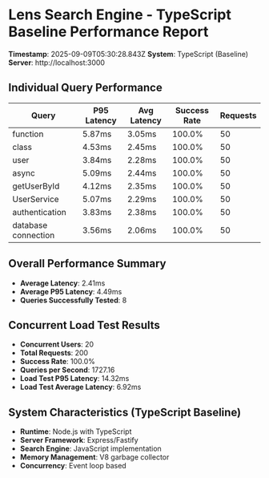 # Lens Search Engine - TypeScript Baseline Performance Report

**Timestamp**: 2025-09-09T05:30:28.843Z
**System**: TypeScript (Baseline)
**Server**: http://localhost:3000

## Individual Query Performance

| Query | P95 Latency | Avg Latency | Success Rate | Requests |
|-------|-------------|-------------|--------------|----------|
| function | 5.87ms | 3.05ms | 100.0% | 50 |
| class | 4.53ms | 2.45ms | 100.0% | 50 |
| user | 3.84ms | 2.28ms | 100.0% | 50 |
| async | 5.09ms | 2.44ms | 100.0% | 50 |
| getUserById | 4.12ms | 2.35ms | 100.0% | 50 |
| UserService | 5.07ms | 2.29ms | 100.0% | 50 |
| authentication | 3.83ms | 2.38ms | 100.0% | 50 |
| database connection | 3.56ms | 2.06ms | 100.0% | 50 |

## Overall Performance Summary

- **Average Latency**: 2.41ms
- **Average P95 Latency**: 4.49ms
- **Queries Successfully Tested**: 8

## Concurrent Load Test Results

- **Concurrent Users**: 20
- **Total Requests**: 200
- **Success Rate**: 100.0%
- **Queries per Second**: 1727.16
- **Load Test P95 Latency**: 14.32ms
- **Load Test Average Latency**: 6.92ms

## System Characteristics (TypeScript Baseline)

- **Runtime**: Node.js with TypeScript
- **Server Framework**: Express/Fastify
- **Search Engine**: JavaScript implementation
- **Memory Management**: V8 garbage collector
- **Concurrency**: Event loop based
